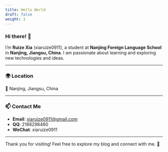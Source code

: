 ```yaml
---
title: Hello World
draft: false
weight: 1
---
```


### Hi there! 👋

I’m **Ruize Xia** (xiaruize0911), a student at **Nanjing Foreign Language School** in **Nanjing, Jiangsu, China**. I am passionate about learning and exploring new technologies and ideas.

---

### 🌍 Location
📍 Nanjing, Jiangsu, China

---

### 📫 Contact Me
- **Email**: [xiaruize0911@gmail.com](mailto:xiaruize0911@gmail.com)
- **QQ**: 2188298460 
- **WeChat**: xiaruize0911

---

Thank you for visiting! Feel free to explore my blog and connect with me. 🚀

